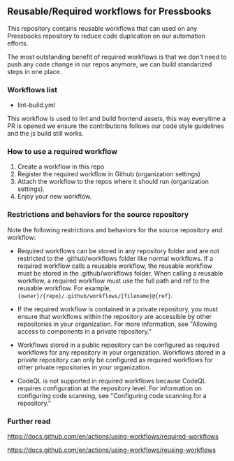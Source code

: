 ## Reusable/Required workflows for Pressbooks

This repository contains reusable workflows that can used on any Pressbooks repository to reduce code duplication on our automation efforts.

The most outstanding benefit of required workflows is that we don't need to push any code change in our repos anymore, we can build standarized steps in one place.

### Workflows list

* lint-build.yml

This workflow is used to lint and build frontend assets, this way everytime a PR is opened we ensure the contributions follows our code style guidelines and the js build still works.


### How to use a required workflow

1. Create a workflow in this repo
2. Register the required workflow in Github (organization settings)
3. Attach the workflow to the repos where it should run (organization settings).
4. Enjoy your new workflow.

### Restrictions and behaviors for the source repository

Note the following restrictions and behaviors for the source repository and workflow:

* Required workflows can be stored in any repository folder and are not restricted to the .github/workflows folder like normal workflows. If a required workflow calls a reusable workflow, the reusable workflow must be stored in the .github/workflows folder. When calling a reusable workflow, a required workflow must use the full path and ref to the reusable workflow. For example, `{owner}/{repo}/.github/workflows/{filename}@{ref}`.

* If the required workflow is contained in a private repository, you must ensure that workflows within the repository are accessible by other repositories in your organization. For more information, see "Allowing access to components in a private repository."

* Workflows stored in a public repository can be configured as required workflows for any repository in your organization. Workflows stored in a private repository can only be configured as required workflows for other private repositories in your organization.

* CodeQL is not supported in required workflows because CodeQL requires configuration at the repository level. For information on configuring code scanning, see "Configuring code scanning for a repository."

### Further read

https://docs.github.com/en/actions/using-workflows/required-workflows

https://docs.github.com/en/actions/using-workflows/reusing-workflows